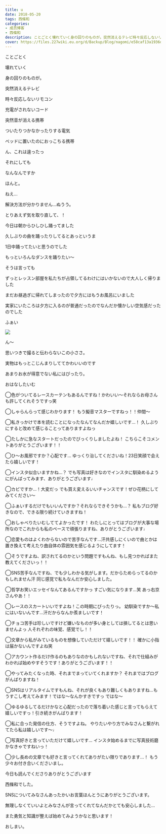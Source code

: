 ```yaml
---
title: u
date: 2018-05-20
tags: 西條和
categories: 
- 成员博客
- 西條和
description: ことごとく壊れていく身の回りのものが。突然消えるテレビ時々反応しないリモコン充電がされな...
cover: https://files.227wiki.eu.org/d/Backup/Blog/nagomi/e58caf13a1936d196e4cb142d3a72.jpg 
---
```












ことごとく











壊れていく








身の回りのものが。











突然消えるテレビ




時々反応しないリモコン





充電がされないコード






突然音が消える携帯





ついたりつかなかったりする電気











ベッドに置いたのにおっこちる携帯








ん、これは違ったっ











それにしても






なんなんですか







ほんと。







ねえ…










解決方法が分かりません…ぬうう。













とりあえず気を取り直して、！















今日は朝からひしひし踊ってました









久しぶりの曲を踊ったりしてるとあっというま










1日中踊ってたいと思うのでした









もっといろんなダンスを踊りたい〜









そうは言っても










ずっとレッスン部屋を私たちが占領してるわけにはいかないので大人しく帰りました











まだお昼過ぎに帰れてしまったので夕方にはもうお風呂にいました










実家にいたころは夕方に入るのが普通だったのでなんだか懐かしい空気感だったのでした










ふぁい

![](https://files.227wiki.eu.org/d/Backup/Blog/nagomi/e58caf13a1936d196e4cb142d3a72.jpg)










ん〜










思いつきで撮ると伝わらないこの小ささ。











実物はもっとこじんまりしててかわいいのです














あまりお水が得意でない私にはぴったり。












おはなしたいむ





◯色がついてるレースカーテンもあるんですね！かわいい〜それならお母さんも許してくれそうですっ笑




◯しゃらんらって感じわかります！
もう擬音マスターですねっ！！仲間〜




◯私きっかけで本を読むことになったなんてなんだか嬉しいです…！
久しぶりにすると改めて感じることってありますよねっ





◯たしかに急なスタートだったのでびっくりしましたよね！
こちらこそコメントありがとうございます！！




◯ひ〜お風邪ですか？心配です…
ゆっくり治してくださいね！23日笑顔で会えたら嬉しいです！




◯インスタ似合いますかね…？
でも写真は好きなのでインスタに馴染めるようにがんばってみます、ありがとうございます♩




◯カビですか…！大変だっ
でも買え変えるいいチャンスです！ぜひ花柄にしてみてください〜




◯ふぁいするだけでもいいんですか？それならできそうかも…？
私もブログ好きなので、できる限り続けていきますね！





◯おしゃべりたいむしててよかったです！
わたしにとってはブログが大事な場所なのでこれからも私のペースで頑張りますね、ありがとうございます♩





◯恋愛ものはよくわからないので苦手なんです…汗共感しにくいので曲とかは置き換えて考えたり曲自体の雰囲気を感じるようにしてます！





◯そうですよね、訳されてるのかという問題ですもんね、もし見つかればまた教えてくださいっ！！




◯SNS苦手なんですね、でも少しわかる気がします。だからためらってるのかもしれません汗
同じ感覚で私もなんだか安心しました。





◯哲学お笑いエッセイなんてあるんですかっ
すごい気になります…笑
あっ右京さんやあ！！




◯レースのスカートいいですよね！この時期にぴったりっ。
幼馴染ですか〜私にはいないんです…汗だからなんか羨ましいです！





◯チョコ苦手は珍しいですけど嫌いなものが多い身としては損してるとは思いませんよっ
人それぞれの味覚、感覚でし！！





◯文章から私がみているものを想像していただけて嬉しいです！！
確かに小指は届かないんですよね笑




◯アカウント作るだけ作るのもありなのかもしれないですね、それで仕組みがわかれば始めやすそうです！ありがとうございます！！





◯やってみたくなった時、それまでまっていてくれますか？
それまではブログがんばりますね！



◯SNSはリアルタイムですもんね、それが良くもあり難しくもありますね…もうすこし考えてみます！ではな〜なんかすきですっ
ではな〜






◯ゆるゆるしてるだけかなと心配だったので落ち着いた感じと言ってもらえて嬉しいですっ！引き続きがんばります！





◯私に合った発信の仕方、そうですよね。
やりたいやり方でみなさんと繋がれてたら私は嬉しいです〜♩






◯写真好きと言っていただけて嬉しいです…
インスタ始めるまでに写真技術磨かなきゃですねいっ！





◯少し長めの文章でも好きと言ってくれてありがたい限りであります…！
もう少々お付き合いくださいまし。








今日も読んでくださりありがとうございます











西條和でした。











SNSについてみなさんあったかいお言葉ほんとうにありがとうございます。








無理しなくていいよとみなさんが言ってくれてなんだかとても安心しました…










また勇気と知識が整えば始めてみようかなと思います！












おしまい。


